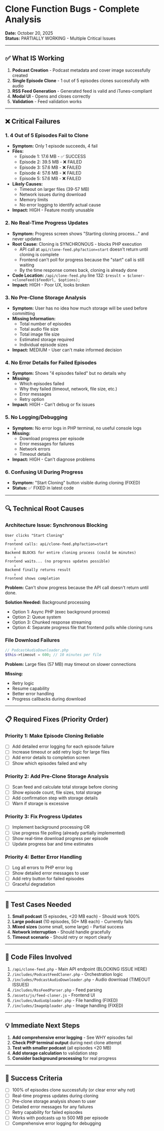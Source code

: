 # Clone Function Bugs - Complete Analysis

**Date:** October 20, 2025  
**Status:** PARTIALLY WORKING - Multiple Critical Issues

---

## ✅ What IS Working

1. **Podcast Creation** - Podcast metadata and cover image successfully created
2. **Single Episode Clone** - 1 out of 5 episodes clones successfully with audio
3. **RSS Feed Generation** - Generated feed is valid and iTunes-compliant
4. **Modal UI** - Opens and closes correctly
5. **Validation** - Feed validation works

---

## ❌ Critical Failures

### 1. **4 Out of 5 Episodes Fail to Clone**
- **Symptom:** Only 1 episode succeeds, 4 fail
- **Files:** 
  - Episode 1: 17.6 MB - ✅ SUCCESS
  - Episode 2: 39.5 MB - ❌ FAILED
  - Episode 3: 57.6 MB - ❌ FAILED  
  - Episode 4: 57.6 MB - ❌ FAILED
  - Episode 5: 57.6 MB - ❌ FAILED
- **Likely Causes:**
  - Timeout on larger files (39-57 MB)
  - Network issues during download
  - Memory limits
  - No error logging to identify actual cause
- **Impact:** HIGH - Feature mostly unusable

### 2. **No Real-Time Progress Updates**
- **Symptom:** Progress screen shows "Starting cloning process..." and never updates
- **Root Cause:** Cloning is SYNCHRONOUS - blocks PHP execution
  - API call at `api/clone-feed.php?action=start` doesn't return until cloning is complete
  - Frontend can't poll for progress because the "start" call is still waiting
  - By the time response comes back, cloning is already done
- **Code Location:** `/api/clone-feed.php` line 132: `$result = $cloner->cloneFeed($feedUrl, $options);`
- **Impact:** HIGH - Poor UX, looks broken

### 3. **No Pre-Clone Storage Analysis**
- **Symptom:** User has no idea how much storage will be used before committing
- **Missing Information:**
  - Total number of episodes
  - Total audio file size
  - Total image file size
  - Estimated storage required
  - Individual episode sizes
- **Impact:** MEDIUM - User can't make informed decision

### 4. **No Error Details for Failed Episodes**
- **Symptom:** Shows "4 episodes failed" but no details why
- **Missing:**
  - Which episodes failed
  - Why they failed (timeout, network, file size, etc.)
  - Error messages
  - Retry option
- **Impact:** HIGH - Can't debug or fix issues

### 5. **No Logging/Debugging**
- **Symptom:** No error logs in PHP terminal, no useful console logs
- **Missing:**
  - Download progress per episode
  - Error messages for failures
  - Network errors
  - Timeout details
- **Impact:** HIGH - Can't diagnose problems

### 6. **Confusing UI During Progress**
- **Symptom:** "Start Cloning" button visible during cloning (FIXED)
- **Status:** ✅ FIXED in latest code

---

## 🔍 Technical Root Causes

### Architecture Issue: Synchronous Blocking
```
User clicks "Start Cloning"
    ↓
Frontend calls: api/clone-feed.php?action=start
    ↓
Backend BLOCKS for entire cloning process (could be minutes)
    ↓
Frontend waits... (no progress updates possible)
    ↓
Backend finally returns result
    ↓
Frontend shows completion
```

**Problem:** Can't show progress because the API call doesn't return until done.

**Solution Needed:** Background processing
- Option 1: Async PHP (exec background process)
- Option 2: Queue system
- Option 3: Chunked response streaming
- Option 4: Separate progress file that frontend polls while cloning runs

### File Download Failures
```php
// PodcastAudioDownloader.php
$this->timeout = 600; // 10 minutes per file
```

**Problem:** Large files (57 MB) may timeout on slower connections

**Missing:**
- Retry logic
- Resume capability
- Better error handling
- Progress callbacks during download

---

## 📋 Required Fixes (Priority Order)

### Priority 1: Make Episode Cloning Reliable
- [ ] Add detailed error logging for each episode failure
- [ ] Increase timeout or add retry logic for large files
- [ ] Add error details to completion screen
- [ ] Show which episodes failed and why

### Priority 2: Add Pre-Clone Storage Analysis
- [ ] Scan feed and calculate total storage before cloning
- [ ] Show episode count, file sizes, total storage
- [ ] Add confirmation step with storage details
- [ ] Warn if storage is excessive

### Priority 3: Fix Progress Updates
- [ ] Implement background processing OR
- [ ] Use progress file polling (already partially implemented)
- [ ] Show real-time download progress per episode
- [ ] Update progress bar and time estimates

### Priority 4: Better Error Handling
- [ ] Log all errors to PHP error log
- [ ] Show detailed error messages to user
- [ ] Add retry button for failed episodes
- [ ] Graceful degradation

---

## 🧪 Test Cases Needed

1. **Small podcast** (5 episodes, <20 MB each) - Should work 100%
2. **Large podcast** (10 episodes, 50+ MB each) - Currently fails
3. **Mixed sizes** (some small, some large) - Partial success
4. **Network interruption** - Should handle gracefully
5. **Timeout scenario** - Should retry or report clearly

---

## 📝 Code Files Involved

1. `/api/clone-feed.php` - Main API endpoint (BLOCKING ISSUE HERE)
2. `/includes/PodcastFeedCloner.php` - Orchestration logic
3. `/includes/PodcastAudioDownloader.php` - Audio download (TIMEOUT ISSUES)
4. `/includes/RssFeedParser.php` - Feed parsing
5. `/assets/js/feed-cloner.js` - Frontend UI
6. `/includes/AudioUploader.php` - File handling (FIXED)
7. `/includes/ImageUploader.php` - Image handling (FIXED)

---

## 💡 Immediate Next Steps

1. **Add comprehensive error logging** - See WHY episodes fail
2. **Check PHP terminal output** during next clone attempt
3. **Test with smaller podcast** (all episodes <20 MB)
4. **Add storage calculation** to validation step
5. **Consider background processing** for real progress

---

## 🎯 Success Criteria

- [ ] 100% of episodes clone successfully (or clear error why not)
- [ ] Real-time progress updates during cloning
- [ ] Pre-clone storage analysis shown to user
- [ ] Detailed error messages for any failures
- [ ] Retry capability for failed episodes
- [ ] Works with podcasts up to 500 MB per episode
- [ ] Comprehensive error logging for debugging
